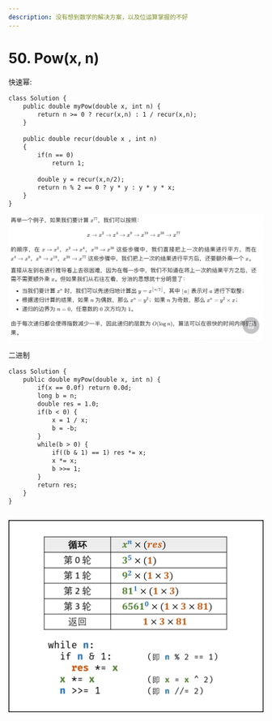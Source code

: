 ```yaml
---
description: 没有想到数学的解决方案，以及位运算掌握的不好
---
```


# 50. Pow(x, n)

快速幂:

```
class Solution {
    public double myPow(double x, int n) {
        return n >= 0 ? recur(x,n) : 1 / recur(x,n);
    }
    
    public double recur(double x , int n)
    {
        if(n == 0)
            return 1;
        
        double y = recur(x,n/2);
        return n % 2 == 0 ? y * y : y * y * x;
    }
}
```

![](<../../../.gitbook/assets/image (21).png>)

二进制

```
class Solution {
    public double myPow(double x, int n) {
        if(x == 0.0f) return 0.0d;
        long b = n;
        double res = 1.0;
        if(b < 0) {
            x = 1 / x;
            b = -b;
        }
        while(b > 0) {
            if((b & 1) == 1) res *= x;
            x *= x;
            b >>= 1;
        }
        return res;
    }
}


```

![](<../../../.gitbook/assets/image (22).png>)
